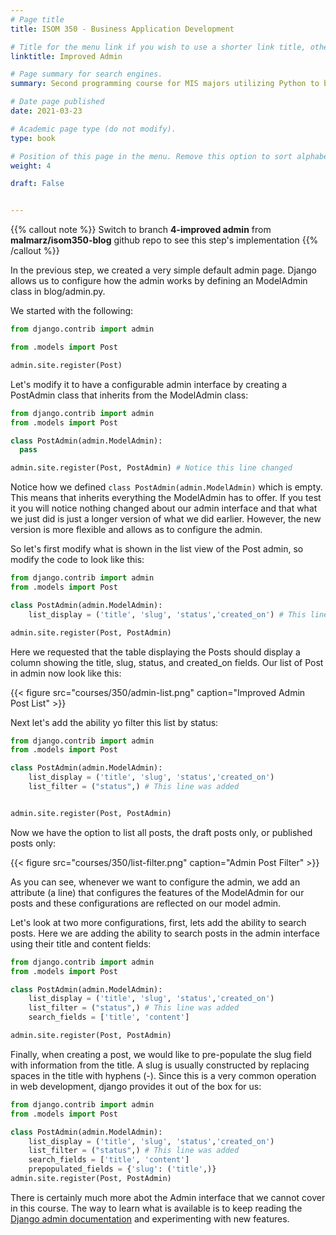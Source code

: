 ```yaml
---
# Page title
title: ISOM 350 - Business Application Development

# Title for the menu link if you wish to use a shorter link title, otherwise remove this option.
linktitle: Improved Admin

# Page summary for search engines.
summary: Second programming course for MIS majors utilizing Python to build data-driven business applications.

# Date page published
date: 2021-03-23

# Academic page type (do not modify).
type: book

# Position of this page in the menu. Remove this option to sort alphabetically.
weight: 4

draft: False


---
```


{{% callout note %}}
Switch to branch **4-improved admin** from **malmarz/isom350-blog** github repo to see this step's implementation
{{% /callout %}}

In the previous step, we created a very simple default admin page. Django allows us to configure how the admin works by defining an ModelAdmin class in blog/admin.py.

We started with the following:

```python
from django.contrib import admin

from .models import Post

admin.site.register(Post)
```

Let's modify it to have a configurable admin interface by creating a PostAdmin class that inherits from the ModelAdmin class:

```python
from django.contrib import admin
from .models import Post

class PostAdmin(admin.ModelAdmin):
  pass

admin.site.register(Post, PostAdmin) # Notice this line changed
```

Notice how we defined `class PostAdmin(admin.ModelAdmin)` which is empty. This means that inherits everything the ModelAdmin has to offer. If you test it you will notice nothing changed about our admin interface and that what we just did is just a longer version of what we did earlier. However, the new version is more flexible and allows as to configure the admin.

So let's first modify what is shown in the list view of the Post admin, so modify the code to look like this:
```python
from django.contrib import admin
from .models import Post

class PostAdmin(admin.ModelAdmin):
    list_display = ('title', 'slug', 'status','created_on') # This line was added

admin.site.register(Post, PostAdmin)
```

Here we requested that the table displaying the Posts should display a column showing the title, slug, status, and created_on fields. Our list of Post in admin now look like this:

{{< figure src="courses/350/admin-list.png" caption="Improved Admin Post List" >}}

Next let's add the ability yo filter this list by status:

```python
from django.contrib import admin
from .models import Post

class PostAdmin(admin.ModelAdmin):
    list_display = ('title', 'slug', 'status','created_on')
    list_filter = ("status",) # This line was added


admin.site.register(Post, PostAdmin)
```

Now we have the option to list all posts, the draft posts only, or published posts only:

{{< figure src="courses/350/list-filter.png" caption="Admin Post Filter" >}}

As you can see, whenever we want to configure the admin, we add an attribute (a line) that configures the features of the ModelAdmin for our posts and these configurations are reflected on our model admin.

Let's look at two more configurations, first, lets add the ability to search posts. Here we are adding the ability to search posts in the admin interface using their title and content fields:


```python
from django.contrib import admin
from .models import Post

class PostAdmin(admin.ModelAdmin):
    list_display = ('title', 'slug', 'status','created_on')
    list_filter = ("status",) # This line was added
    search_fields = ['title', 'content']

admin.site.register(Post, PostAdmin)
```

Finally, when creating a post, we would like to pre-populate the slug field with information from the title. A slug is usually constructed by replacing spaces in the title with hyphens (-). Since this is a very common operation in web development, django provides it out of the box for us:

```python
from django.contrib import admin
from .models import Post

class PostAdmin(admin.ModelAdmin):
    list_display = ('title', 'slug', 'status','created_on')
    list_filter = ("status",) # This line was added
    search_fields = ['title', 'content']
    prepopulated_fields = {'slug': ('title',)}
admin.site.register(Post, PostAdmin)
```

There is certainly much more abot the Admin interface that we cannot cover in this course. The way to learn what is available is to keep reading the [Django admin documentation](https://docs.djangoproject.com/en/3.1/ref/contrib/admin/) and experimenting with new features.


